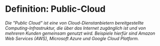# Definition: Public-Cloud
###### Die "Public Cloud" ist eine von Cloud-Dienstanbietern bereitgestellte Computing-Infrastruktur, die über das Internet zugänglich ist und von mehreren Kunden gemeinsam genutzt wird. Beispiele hierfür sind Amazon Web Services (AWS), Microsoft Azure und Google Cloud Platform.